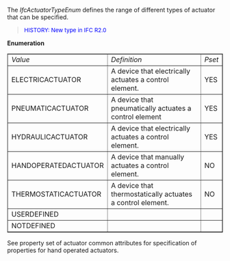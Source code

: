 The _IfcActuatorTypeEnum_ defines the range of different types of actuator that can be specified.

> <font color="#0000FF" size="-1"> HISTORY: New type in IFC
		  R2.0</font>
> 


**Enumeration**

<table border="1"> 
		<tr> 
		  <td><i>Value</i></td> 
		  <td><i>Definition</i></td> 
		  <td><i>Pset</i></td> 
		</tr> 
		<tr> 
		  <td>ELECTRICACTUATOR</td> 
		  <td>A device that electrically actuates a control element. </td> 
		  <td>YES</td> 
		</tr> 
		<tr> 
		  <td>PNEUMATICACTUATOR</td> 
		  <td>A device that pneumatically actuates a control element </td> 
		  <td>YES</td> 
		</tr> 
		<tr> 
		  <td>HYDRAULICACTUATOR</td> 
		  <td>A device that electrically actuates a control element. </td> 
		  <td>YES</td> 
		</tr> 
		<tr> 
		  <td>HANDOPERATEDACTUATOR</td> 
		  <td>A device that manually actuates a control element.</td> 
		  <td>NO</td> 
		</tr> 
		<tr> 
		  <td>THERMOSTATICACTUATOR</td> 
		  <td>A device that thermostatically actuates a control element.</td> 
		  <td>NO</td> 
		</tr> 
		<tr> 
		  <td>USERDEFINED</td> 
		  <td></td> 
		  <td></td> 
		</tr> 
		<tr> 
		  <td>NOTDEFINED</td> 
		  <td></td> 
		  <td></td> 
		</tr> 
	 </table>

See property set of actuator common attributes for specification of properties for hand operated actuators.